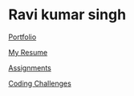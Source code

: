 # Ravi kumar singh

[Portfolio](https://github.com/ravics0027/attainu-phoenix)

[My Resume](https://github.com/ravics0027/attainu-phoenix/tree/master/Resume)

[Assignments](assignments/)

[Coding Challenges](codding-challange/)

